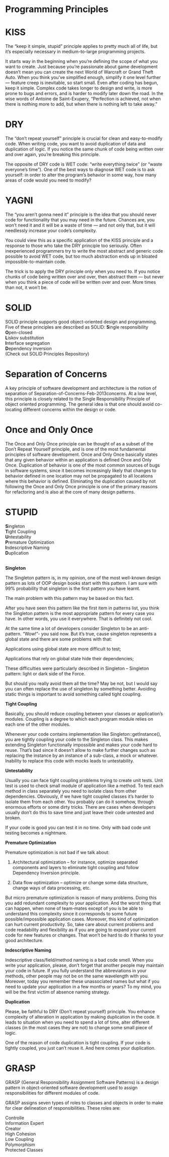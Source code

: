 # Programming Principles

# KISS
The “keep it simple, stupid” principle applies to pretty much all of life, but it’s especially necessary in medium-to-large programming projects.

It starts way in the beginning when you’re defining the scope of what you want to create. Just because you’re passionate about game development doesn’t mean you can create the next World of Warcraft or Grand Theft Auto. When you think you’ve simplified enough, simplify it one level further — feature creep is inevitable, so start small. Even after coding has begun, keep it simple. Complex code takes longer to design and write, is more prone to bugs and errors, and is harder to modify later down the road. In the wise words of Antoine de Saint-Exupery, “Perfection is achieved, not when there is nothing more to add, but when there is nothing left to take away.”

# DRY
The “don’t repeat yourself” principle is crucial for clean and easy-to-modify code. When writing code, you want to avoid duplication of data and duplication of logic. If you notice the same chunk of code being written over and over again, you’re breaking this principle.

The opposite of DRY code is WET code: “write everything twice” (or “waste everyone’s time”). One of the best ways to diagnose WET code is to ask yourself: in order to alter the program’s behavior in some way, how many areas of code would you need to modify?

# YAGNI
The “you aren’t gonna need it” principle is the idea that you should never code for functionality that you may need in the future. Chances are, you won’t need it and it will be a waste of time — and not only that, but it will needlessly increase your code’s complexity.

You could view this as a specific application of the KISS principle and a response to those who take the DRY principle too seriously. Often inexperienced programmers try to write the most abstract and generic code possible to avoid WET code, but too much abstraction ends up in bloated impossible-to-maintain code.

The trick is to apply the DRY principle only when you need to. If you notice chunks of code being written over and over, then abstract them — but never when you think a piece of code will be written over and over. More times than not, it won’t be.

# SOLID
SOLID principle supports good object-oriented design and programming. Five of these principles are described as SOLID: 
<b>S</b>ingle responsibility<br/>
<b>O</b>pen-closed<br/> 
<b>L</b>iskov substitution<br/>
<b>I</b>nterface segregation<br/>
<b>D</b>ependency inversion<br/>
(Check out SOLID Principles Repository)

# Separation of Concerns
A key principle of software development and architecture is the notion of separation of Separation-of-Concerns-Feb-2013concerns.  At a low level, this principle is closely related to the Single Responsibility Principle of object oriented programming.  The general idea is that one should avoid co-locating different concerns within the design or code.

# Once and Only Once
The Once and Only Once principle can be thought of as a subset of the Don’t Repeat Yourself principle, and is one of the most fundamental principles of software development.  Once and Only Once basically states that any given behavior within an application is defined Once and Only Once.  Duplication of behavior is one of the most common sources of bugs in software systems, since it becomes increasingly likely that changes to behavior defined in one location may not be propagated to all locations where this behavior is defined.  Eliminating the duplication caused by not following the Once and Only Once principle is one of the primary reasons for refactoring and is also at the core of many design patterns.

# STUPID
<b>S</b>ingleton<br/>
<b>T</b>ight Coupling<br/>
<b>U</b>ntestability<br/>
<b>P</b>remature Optimization<br/>
<b>I</b>ndescriptive Naming<br/>
<b>D</b>uplication<br/>
<br/>

<b>Singleton</b>

The Singleton pattern is, in my opinion, one of the most well-known design pattern as  lots of OOP design books start with this pattern. I am sure with 99% probability that singleton is the first pattern you have learnt.

 The main problem with this pattern may be based on this fact.

After you have seen this pattern like the first item in patterns list, you think the Singleton pattern is the most appropriate pattern for every case you have. In other words, you use it everywhere. That is definitely not cool.

At the same time a lot of developers consider Singleton to be an anti-pattern. “Wow!”- you said now. But it’s true, cause singleton represents a global state and there are some problems with that:

Applications using global state are more difficult to test;

Applications that rely on global state hide their dependencies;

These difficulties were particularly described in Singleton – Singleton pattern: light or dark side of the Force.

But should you really avoid them all the time? May be not, but I would say you can often replace the use of singleton by something better. Avoiding static things is important to avoid something called tight coupling.

<b>Tight Coupling</b>

Basically, you should reduce coupling between your classes or application’s modules. Coupling is a degree to which each program module relies on each one of the other modules.

Whenever your code contains implementation like Singleton::getInstance(), you are tightly coupling your code to the Singleton class. This makes extending Singleton functionally impossible and makes your code hard to reuse. That’s bad since it doesn’t allow to make further changes such as replacing the instance by an instance of a sub-class, a mock or whatever. Inability to replace this code with mocks leads to untestability.

<b>Untestability</b>

Usually you can face tight coupling problems trying to create unit tests. Unit test is used to check small module of application like a method. To test each method in class separately you need to isolate class from other dependencies. Obviously, if we have tight coupled classes it’s harder to isolate them from each other. You probably can do it somehow, through enormous efforts or some dirty tricks. There are cases when developers usually don’t do this to save time and just leave their code untested and broken.

If your code is good you can test it in no time. Only with bad code unit testing becomes a nightmare.

<b>Premature Optimization</b>

Premature optimization is not bad if we talk about:

1) Architectural optimization – for instance, optimize separated components and layers to eliminate tight coupling and follow Dependency Inversion principle.

2) Data flow optimization – optimize or change some data structure, change ways of data processing, etc.

But micro premature optimization is reason of many problems. Doing this you add redundant complexity to your application. And the worst thing that can happen, when none of team-mates except of you is be able to understand this complexity since it corresponds to some future possible/impossible application cases. Moreover, this kind of optimization can hurt current productivity. So, take care about current problems and code readability and flexibility as if you are going to expand your current code for new features or changes. That won’t be hard to do it thanks to your good architecture.

<b>Indescriptive Naming</b><br/>

Indescriptive class/field/method naming is a bad code smell. When you write your application, please, don’t forget that another people may maintain your code in future. If  you fully understand the abbreviations in your methods, other people may not be on the same wavelength with you. Moreover, today you remember these unassociated names but what if you need to update your application in a few months or years? To my mind, you will be the first victim of absence naming strategy.

<b>Duplication</b>

Please, be faithful to DRY (Don’t repeat yourself) principle. You enhance complexity of alteration in application by making duplication in the code. It leads to situation when you need to spend a lot of time, alter different  classes (in the most cases they are not) to change some small piece of logic.

One of the reason of code duplication is tight coupling. If your code is tightly coupled, you just can’t reuse it. And here comes your duplication.

# GRASP 
GRASP (General Responsibility Assignment Software Patterns) is a design pattern in object-oriented software development used to assign responsibilities for different modules of code.

GRASP assigns seven types of roles to classes and objects in order to make for clear delineation of responsibilities. These roles are:

Controlle<br/>
Information Expert<br/>
Creator<br/>
High Cohesion<br/>
Low Coupling<br/>
Polymorphism<br/>
Protected Classes<br/>

